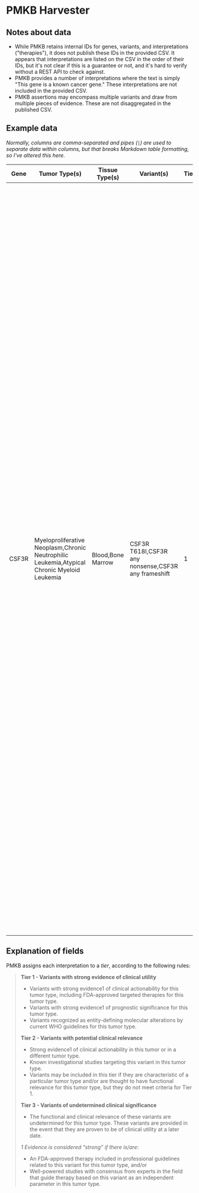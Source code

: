 # PMKB Harvester

## Notes about data

* While PMKB retains internal IDs for genes, variants, and interpretations ("therapies"), it does not publish these IDs in the provided CSV. It appears that interpretations are listed on the CSV in the order of their IDs, but it's not clear if this is a guarantee or not, and it's hard to verify without a REST API to check against.
* PMKB provides a number of interpretations where the text is simply "This gene is a known cancer gene." These interpretations are not included in the provided CSV.
* PMKB assertions may encompass multiple variants and draw from multiple pieces of evidence. These are not disaggregated in the published CSV.

## Example data

*Normally, columns are comma-separated and pipes (`|`) are used to separate data within columns, but that breaks Markdown table formatting, so I've altered this here.*

Gene | Tumor Type(s) | Tissue Type(s) | Variant(s) | Tier | Interpretations | Citations
--- | --- | --- | --- | --- | --- | ---
CSF3R | Myeloproliferative Neoplasm,Chronic Neutrophilic Leukemia,Atypical Chronic Myeloid Leukemia | Blood,Bone Marrow | CSF3R T618I,CSF3R any nonsense,CSF3R any frameshift | 1 | The activating missense membrane-proximal mutation in CSF3R (p.T618I) has been reported to occur in approximately 83% of cases of chronic neutrophilic leukemia; some reports indicate this mutation may be present in cases of atypical chronic myeloid leukemia as well.   The CS3R T618I mutation has been associated with response to JAK2 inhibitors but not dasatinib.  A germline activating CSF3R mutation (p. T617N) has been described in autosomal dominant hereditary neutrophilia associated with splenomegaly and increased circulating CD34-positive myeloid progenitors.  Nonsense and/or frameshift somatic mutations truncating the cytoplasmic domain of CSF3R have been described in approximately 40% of patients with severe congenital neutropenia and in the context of mutations in other genes may be associated with  progression to acute myeloid leukemia.  These activating truncating mutations have also been found in patients with chronic neutrophilic leukemia or atypical chronic myeloid leukemia. Some of these cytoplasmic truncating mutations have been associated with responses to dasatinib but not JAK2 inhibitors. | "Pardanani A, et al. CSF3R T618I is a highly prevalent and specific mutation in chronic neutrophilic leukemia. Leukemia 2013;27(9):1870-3,Maxson JE, et al. Oncogenic CSF3R mutations in chronic neutrophilic leukemia and atypical CML. N Engl J Med 2013;368(19):1781-90,Plo I, et al. An activating mutation in the CSF3R gene induces a hereditary chronic neutrophilia. J Exp Med 2009;206(8):1701-7"

## Explanation of fields

PMKB assigns each interpretation to a *tier*, according to the following rules:

> **Tier 1 - Variants with strong evidence of clinical utility**
>
> * Variants with strong evidence1 of clinical actionability for this tumor type, including FDA-approved targeted therapies for this tumor type.
> * Variants with strong evidence1 of prognostic significance for this tumor type.
> * Variants recognized as entity-defining molecular alterations by current WHO guidelines for this tumor type.
>
> **Tier 2 - Variants with potential clinical relevance**
>
> * Strong evidence1 of clinical actionability in this tumor or in a different tumor type.
> * Known investigational studies targeting this variant in this tumor type.
> * Variants may be included in this tier if they are characteristic of a particular tumor type and/or are thought to have functional relevance for this tumor type, but they do not meet criteria for Tier 1.
>
> **Tier 3 - Variants of undetermined clinical significance**
>
> * The functional and clinical relevance of these variants are undetermined for this tumor type. These variants are provided in the event that they are proven to be of clinical utility at a later date.
>
> *1 Evidence is considered “strong” if there is/are*:
>
> * An FDA-approved therapy included in professional guidelines related to this variant for this tumor type, and/or
> * Well-powered studies with consensus from experts in the field that guide therapy based on this variant as an independent parameter in this tumor type.

